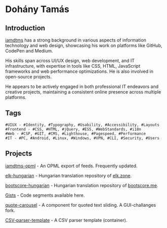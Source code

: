 # Dohány Tamás

## Introduction 

[iamdtms](https://iamdtms.hu) has a strong background in various aspects of information technology and web design, showcasing his work on platforms like GitHub, CodePen and Medium. 

His skills span across UI/UX design, web development, and IT infrastructure, with expertise in tools like CSS, HTML, JavaScript frameworks and web performance optimizations. He is also involved in open-source projects.

He appears to be actively engaged in both professional IT endeavors and creative projects, maintaining a consistent online presence across multiple platforms.

## Tags 

```
#UIUX - #Identity, #Typography, #Usability, #Accessibility, #Layouts
#Frontend - #CSS, #HTML, #jQuery, #ES5, #WebStandards, #i18n
#Web - #CSP, #GIT, #CMS, #Lighthouse, #Pagespeed, #Performance
#IT - #PC, #Android, #Linux, #Windows, #VPN, #CLI, #Security, #Users

```

## Projects

[iamdtms-opml](https://github.com/iamdtms/iamdtms-opml) - An OPML export of feeds. Frequently updated.

[elk-hungarian](https://github.com/iamdtms/elk-hungarian) - Hungarian translation repository of [elk.zone](https://elk.zone).

[bootscore-hungarian](https://github.com/iamdtms/bootscore-hungarian) - Hungarian translation repository of [bootscore.me](https://bootscore.me).

[Gists](https://gist.github.com/iamdtms) - Code segments available here.

[quote-carousel](https://github.com/iamdtms/quote-carousel) - A component for quoted text sliding. A GUI-challanges fork. 

[CSV-parser-template](https://github.com/iamdtms/CSV-parser-template) - A CSV parser template (container).

